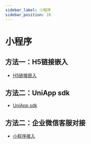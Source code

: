 ```yaml
---
sidebar_label: 小程序
sidebar_position: 10
---
```


# 小程序

## 方法一：H5链接嵌入

- [H5链接嵌入](./web.md)

## 方法二：UniApp sdk

- [UniApp sdk](./uniapp.md)

## 方法二：企业微信客服对接

- [小程序接入](./wechat_work#在小程序中接入)
